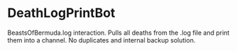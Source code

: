 # DeathLogPrintBot
BeastsOfBermuda.log interaction. Pulls all deaths from the .log file and print them into a channel. No duplicates and internal backup solution.
